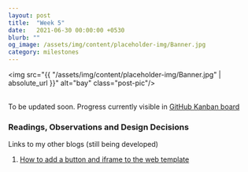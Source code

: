 ```yaml
---
layout: post
title:  "Week 5"
date:   2021-06-30 00:00:00 +0530
blurb: ""
og_image: /assets/img/content/placeholder-img/Banner.jpg
category: milestones
---
```


<img src="{{ "/assets/img/content/placeholder-img/Banner.jpg" | absolute_url }}" alt="bay" class="post-pic"/>
<br />
<br />

To be updated soon. Progress currently visible in [GitHub Kanban board](https://github.com/TheRoboticsClub/gsoc2021-Siddharth_Saha/projects/1)


### Readings, Observations and Design Decisions
Links to my other blogs (still being developed)
1. [How to add a button and iframe to the web template](https://theroboticsclub.github.io/gsoc2021-Siddharth_Saha/2021/07/01/how-to-add-button)